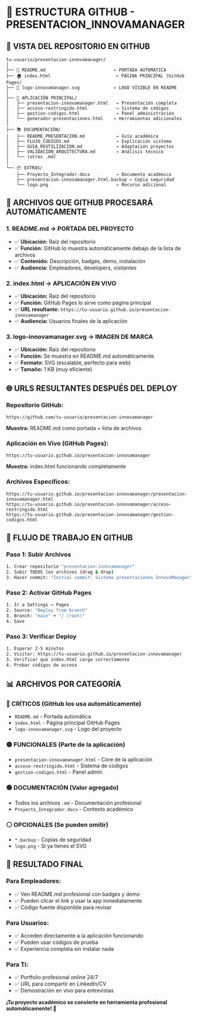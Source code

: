 # 🐙 ESTRUCTURA GITHUB - PRESENTACION_INNOVAMANAGER

## 📁 **VISTA DEL REPOSITORIO EN GITHUB**

```
tu-usuario/presentacion-innovamanager/
│
├── 📄 README.md                          ← PORTADA AUTOMÁTICA
├── 🏠 index.html                         ← PÁGINA PRINCIPAL (GitHub Pages)
├── 🎨 logo-innovamanager.svg             ← LOGO VISIBLE EN README
│
├── 🔧 APLICACIÓN PRINCIPAL/
│   ├── presentacion-innovamanager.html   ← Presentación completa
│   ├── acceso-restringido.html           ← Sistema de códigos
│   ├── gestion-codigos.html              ← Panel administración
│   └── generador-presentaciones.html    ← Herramientas adicionales
│
├── 📚 DOCUMENTACIÓN/
│   ├── README_PRESENTACION.md            ← Guía académica
│   ├── FLUJO_CODIGOS.md                  ← Explicación sistema
│   ├── GUIA_REUTILIZACION.md             ← Adaptación proyectos
│   ├── VALIDACION_ARQUITECTURA.md        ← Análisis técnico
│   └── (otros .md)
│
└── 📦 EXTRAS/
    ├── Proyecto_Integrador.docx          ← Documento académico
    ├── presentacion-innovamanager.html.backup ← Copia seguridad
    └── logo.png                          ← Recurso adicional
```

## 🎯 **ARCHIVOS QUE GITHUB PROCESARÁ AUTOMÁTICAMENTE**

### **1. README.md → PORTADA DEL PROYECTO**
- ✅ **Ubicación:** Raíz del repositorio
- ✅ **Función:** GitHub lo muestra automáticamente debajo de la lista de archivos
- ✅ **Contenido:** Descripción, badges, demo, instalación
- ✅ **Audiencia:** Empleadores, developers, visitantes

### **2. index.html → APLICACIÓN EN VIVO**
- ✅ **Ubicación:** Raíz del repositorio  
- ✅ **Función:** GitHub Pages lo sirve como página principal
- ✅ **URL resultante:** `https://tu-usuario.github.io/presentacion-innovamanager`
- ✅ **Audiencia:** Usuarios finales de la aplicación

### **3. logo-innovamanager.svg → IMAGEN DE MARCA**
- ✅ **Ubicación:** Raíz del repositorio
- ✅ **Función:** Se muestra en README.md automáticamente
- ✅ **Formato:** SVG (escalable, perfecto para web)
- ✅ **Tamaño:** 1 KB (muy eficiente)

## 🌐 **URLS RESULTANTES DESPUÉS DEL DEPLOY**

### **Repositorio GitHub:**
```
https://github.com/tu-usuario/presentacion-innovamanager
```
**Muestra:** README.md como portada + lista de archivos

### **Aplicación en Vivo (GitHub Pages):**
```
https://tu-usuario.github.io/presentacion-innovamanager
```
**Muestra:** index.html funcionando completamente

### **Archivos Específicos:**
```
https://tu-usuario.github.io/presentacion-innovamanager/presentacion-innovamanager.html
https://tu-usuario.github.io/presentacion-innovamanager/acceso-restringido.html
https://tu-usuario.github.io/presentacion-innovamanager/gestion-codigos.html
```

## 🚀 **FLUJO DE TRABAJO EN GITHUB**

### **Paso 1: Subir Archivos**
```bash
1. Crear repositorio "presentacion-innovamanager"
2. Subir TODOS los archivos (drag & drop)
3. Hacer commit: "Initial commit: Sistema presentaciones InnovaManager"
```

### **Paso 2: Activar GitHub Pages**
```bash
1. Ir a Settings → Pages
2. Source: "Deploy from branch"
3. Branch: "main" + "/ (root)"
4. Save
```

### **Paso 3: Verificar Deploy**
```bash
1. Esperar 2-5 minutos
2. Visitar: https://tu-usuario.github.io/presentacion-innovamanager
3. Verificar que index.html carga correctamente
4. Probar códigos de acceso
```

## 📊 **ARCHIVOS POR CATEGORÍA**

### **🔴 CRÍTICOS (GitHub los usa automáticamente)**
- `README.md` - Portada automática
- `index.html` - Página principal GitHub Pages
- `logo-innovamanager.svg` - Logo del proyecto

### **🟡 FUNCIONALES (Parte de la aplicación)**
- `presentacion-innovamanager.html` - Core de la aplicación
- `acceso-restringido.html` - Sistema de códigos
- `gestion-codigos.html` - Panel admin

### **🟢 DOCUMENTACIÓN (Valor agregado)**
- Todos los archivos `.md` - Documentación profesional
- `Proyecto_Integrador.docx` - Contexto académico

### **⚪ OPCIONALES (Se pueden omitir)**
- `*.backup` - Copias de seguridad
- `logo.png` - Si ya tienes el SVG

## 🎯 **RESULTADO FINAL**

### **Para Empleadores:**
- ✅ Ven README.md profesional con badges y demo
- ✅ Pueden clicar el link y usar la app inmediatamente
- ✅ Código fuente disponible para revisar

### **Para Usuarios:**
- ✅ Acceden directamente a la aplicación funcionando
- ✅ Pueden usar códigos de prueba
- ✅ Experiencia completa sin instalar nada

### **Para Ti:**
- ✅ Portfolio profesional online 24/7
- ✅ URL para compartir en LinkedIn/CV
- ✅ Demostración en vivo para entrevistas

**¡Tu proyecto académico se convierte en herramienta profesional automáticamente! 🎉**